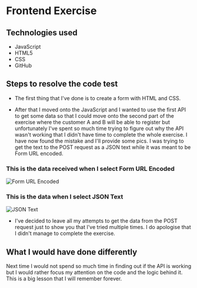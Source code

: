 # Frontend Exercise 

## Technologies used

* JavaScript 
* HTML5 
* CSS 
* GitHub

## Steps to resolve the code test

* The first thing that I've done is to create a form with HTML and CSS.

* After that I moved onto the JavaScript and I wanted to use the first API to get some data so that I could move onto the second part of the exercise where the customer A and B will be able to register but unfortunately I've spent so much time trying to figure out why the API wasn't working that I didn't have time to complete the whole exercise. I have now found the mistake and I'll provide some pics. I was trying to get the text to the POST request as a JSON text while it was meant to be Form URL encoded. 


### This is the data received when I select Form URL Encoded

![Form URL Encoded](https://user-images.githubusercontent.com/42389173/72285980-1e268500-363c-11ea-8bf0-b2bafe821a70.png)

### This is the data when I select JSON Text

![JSON Text](https://user-images.githubusercontent.com/42389173/72286077-4c0bc980-363c-11ea-95b3-a480c0be1f65.png)
* I've decided to leave all my attempts to get the data from the POST request just to show you that I've tried multiple times. I do apologise that I didn't manage to complete the exercise.

## What I would have done differently
Next time I would not spend so much time in finding out if the API is working but I would rather focus my attention on the code and the logic behind it. This is a big lesson that I will remember forever.
